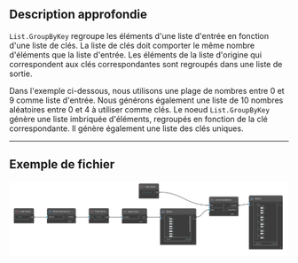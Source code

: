 ## Description approfondie
`List.GroupByKey` regroupe les éléments d'une liste d'entrée en fonction d'une liste de clés. La liste de clés doit comporter le même nombre d'éléments que la liste d'entrée. Les éléments de la liste d'origine qui correspondent aux clés correspondantes sont regroupés dans une liste de sortie.

Dans l'exemple ci-dessous, nous utilisons une plage de nombres entre 0 et 9 comme liste d'entrée. Nous générons également une liste de 10 nombres aléatoires entre 0 et 4 à utiliser comme clés. Le noeud `List.GroupByKey` génère une liste imbriquée d'éléments, regroupés en fonction de la clé correspondante. Il génère également une liste des clés uniques.
___
## Exemple de fichier

![List.GroupByKey](./DSCore.List.GroupByKey_img.jpg)
